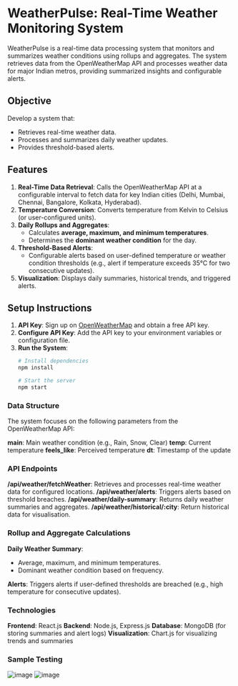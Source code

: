 # WeatherPulse: Real-Time Weather Monitoring System

WeatherPulse is a real-time data processing system that monitors and summarizes weather conditions using rollups and aggregates. The system retrieves data from the OpenWeatherMap API and processes weather data for major Indian metros, providing summarized insights and configurable alerts.

## Objective
Develop a system that:
- Retrieves real-time weather data.
- Processes and summarizes daily weather updates.
- Provides threshold-based alerts.

## Features
1. **Real-Time Data Retrieval**: Calls the OpenWeatherMap API at a configurable interval to fetch data for key Indian cities (Delhi, Mumbai, Chennai, Bangalore, Kolkata, Hyderabad).
2. **Temperature Conversion**: Converts temperature from Kelvin to Celsius (or user-configured units).
3. **Daily Rollups and Aggregates**:
   - Calculates **average, maximum, and minimum temperatures**.
   - Determines the **dominant weather condition** for the day.
4. **Threshold-Based Alerts**:
   - Configurable alerts based on user-defined temperature or weather condition thresholds (e.g., alert if temperature exceeds 35°C for two consecutive updates).
5. **Visualization**: Displays daily summaries, historical trends, and triggered alerts.

## Setup Instructions
1. **API Key**: Sign up on [OpenWeatherMap](https://openweathermap.org/) and obtain a free API key.
2. **Configure API Key**:
   Add the API key to your environment variables or configuration file.
3. **Run the System**:
   ```bash
   # Install dependencies
   npm install

   # Start the server
   npm start

### Data Structure
The system focuses on the following parameters from the OpenWeatherMap API:

**main**: Main weather condition (e.g., Rain, Snow, Clear)
**temp**: Current temperature
**feels_like**: Perceived temperature
**dt**: Timestamp of the update

### API Endpoints
**/api/weather/fetchWeather**: Retrieves and processes real-time weather data for configured locations.
**/api/weather/alerts**: Triggers alerts based on threshold breaches.
**/api/weather/daily-summary**: Returns daily weather summaries and aggregates.
**/api/weather/historical/:city**: Return historical data for visualisation.

### Rollup and Aggregate Calculations
**Daily Weather Summary**:
- Average, maximum, and minimum temperatures.
- Dominant weather condition based on frequency.

**Alerts**: Triggers alerts if user-defined thresholds are breached (e.g., high temperature for consecutive updates).

### Technologies
**Frontend**: React.js
**Backend**: Node.js, Express.js
**Database**: MongoDB (for storing summaries and alert logs)
**Visualization**: Chart.js for visualizing trends and summaries

### Sample Testing
![image](https://github.com/user-attachments/assets/a1951305-ebf7-451f-9ac3-3599c9188b0f)
![image](https://github.com/user-attachments/assets/2cd663f1-3fc5-4d66-9780-79b1701c908d)

